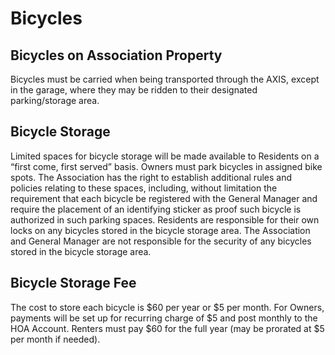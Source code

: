# Bicycles

## **Bicycles on Association Property**

Bicycles must be carried when being transported through the AXIS, except in the garage, where they may be ridden to their designated parking/storage area. 

## **Bicycle Storage**

Limited spaces for bicycle storage will be made available to Residents on a “first come, first served” basis.  Owners must park bicycles in assigned bike spots. The Association has the right to establish additional rules and policies relating to these spaces, including, without limitation the requirement that each bicycle be registered with the General Manager and require the placement of an identifying sticker as proof such bicycle is authorized in such parking spaces.  Residents are responsible for their own locks on any bicycles stored in the bicycle storage area.  The Association and General Manager are not responsible for the security of any bicycles stored in the bicycle storage area.

## **Bicycle Storage Fee**

The cost to store each bicycle is $60 per year or $5 per month.  For Owners, payments will be set up for recurring charge of $5 and post monthly to the HOA Account.  Renters must pay $60 for the full year \(may be prorated at $5 per month if needed\).

